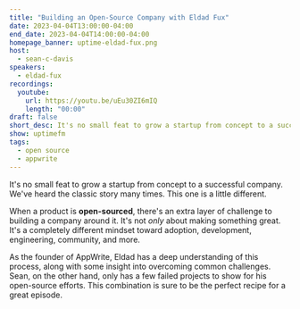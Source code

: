 ```yaml
---
title: "Building an Open-Source Company with Eldad Fux"
date: 2023-04-04T13:00:00-04:00
end_date: 2023-04-04T14:00:00-04:00
homepage_banner: uptime-eldad-fux.png
host:
  - sean-c-davis
speakers:
  - eldad-fux
recordings:
  youtube:
    url: https://youtu.be/uEu30ZI6mIQ
    length: "00:00"
draft: false
short_desc: It's no small feat to grow a startup from concept to a successful company. Sean and Eldad discuss what it takes to build an open-source company.
show: uptimefm
tags:
  - open source
  - appwrite
---
```


It's no small feat to grow a startup from concept to a successful company. We've heard the classic story many times. This one is a little different.

When a product is **open-sourced**, there's an extra layer of challenge to building a company around it. It's not _only_ about making something great. It's a completely different mindset toward adoption, development, engineering, community, and more.

As the founder of AppWrite, Eldad has a deep understanding of this process, along with some insight into overcoming common challenges. Sean, on the other hand, only has a few failed projects to show for his open-source efforts. This combination is sure to be the perfect recipe for a great episode.
